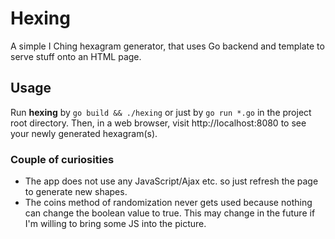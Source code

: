 # Hexing

A simple I Ching hexagram generator, that uses Go backend and template
to serve stuff onto an HTML page.

## Usage

Run **hexing** by `go build && ./hexing` or just by `go run *.go` in the project
root directory. Then, in a web browser, visit http://localhost:8080 to
see your newly generated hexagram(s).

### Couple of curiosities

- The app does not use any JavaScript/Ajax etc. so just refresh the page to generate
  new shapes.
- The coins method of randomization never gets used because nothing can change
  the boolean value to true. This may change in the future if I'm willing to
  bring some JS into the picture.

